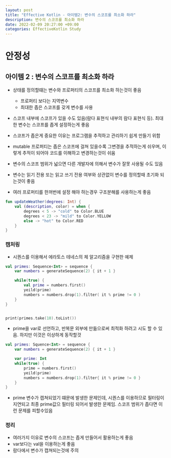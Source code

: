 ```yaml
---
layout: post
title: "Effective Kotlin - 아이템2: 변수의 스코프를 최소화 하라"
description: 변수의 스코프를 최소화 하라
date: 2022-02-09 20:27:00 +09:00
categories: EffectiveKotlin Study
---
```



# 안정성

## 아이템 2 : 변수의 스코프를 최소화 하라
- 상태를 정의할떄는 변수와 프로퍼티의 스코프를 최소화 하는것이 좋음
    * 프로퍼티 보다는 지역변수
    * 최대한 좁은 스코프를 갖게 변수를 사용

- 스코프 내부에 스코프가 있을 수도 있음(람다 표현식 내부의 람다 표현식 등). 최대한 변수는 스코프를 좁게 설정하는게 좋음
- 스코프가 좁은게 중요한 이유는 프로그램을 추적하고 관리하기 쉽게 만들기 위함
- mutable 프로퍼티는 좁은 스코프에 걸쳐 있을수록 그변경을 추적하는게 쉬우며, 이렇게 추적이 되어야 코드를 이해하고 변경하는것이 쉬움
- 변수의 스코프 범위가 넓으면 다른 개발자에 의해서 변수가 잘못 사용될 수도 있음
- 변수는 읽기 전용 또는 읽고 쓰기 전용 여부와 상관없이 변수를 정의할때 초기화 되는것이 좋음
- 여러 프로퍼티를 한꺼번에 설정 해야 하는경우 구조분해를 사용하는게 좋음

```kotlin
fun updateWeather(degrees: Int) {
    val (description, color) = when {
        degrees < 5 -> "cold" to Color.BLUE
        degrees < 23 -> "mild" to Color.YELLOW
        else -> "hot" to Color.RED
    }
}
```

### 캠처링
- 시퀀스를 이용해서 에라토스 테네스의 체 알고리즘을 구현한 예제

```kotlin
val primes: Sequence<Int> = sequence {
    var numbers = generateSequence(2) { it + 1 }

    while(true) {
        val prime = numbers.first()
        yeild(prime)
        numbers = numbers.drop(1).filter( it % prime != 0 )
    }
}


print(primes.take(10).toList())
```

- prime을 var로 선언하고, 반복문 외부에 만듦으로써 최적화 하려고 시도 할 수 있음. 하지만 이것은 이상하게 동작할것

```kotlin
val primes: Squence<Int> = sequence {
    var numbers = generateSequence(2) { it + 1 }

    var prime: Int
    while(true) {
        prime = numbers.first()
        yeild(prime)
        numbers = numbers.drop(1).filter{ it % prime != 0 }
    }
}
```

- prime 변수가 캡쳐되었기 떄문에 발생한 문제인데, 시퀀스를 이용하므로 필터링이 지연되고 최종 prime값으 필터링 되어서 발생한 문제임. 스코프 범위가 좁다면 이런 문제를 피할수있음

### 정리
- 여러가지 이유로 변수의 스코프는 좁게 만들어서 활용하는게 좋음
- var보다는 val을 이용하는게 좋음
- 람다에서 변수가 캡쳐되는것에 주의
